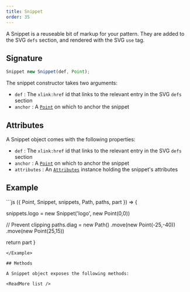 ```yaml
---
title: Snippet
order: 35
---
```


A Snippet is a reuseable bit of markup for your pattern. They are added to the
SVG `defs` section, and rendered with the SVG `use` tag.

## Signature

```js
Snippet new Snippet(def, Point);
```

The snippet constructor takes two arguments:

- `def` : The `xlink:href` id that links to the relevant entry in the SVG `defs` section
- `anchor` : A [`Point`](/reference/api/point) on which to anchor the snippet

## Attributes

A Snippet object comes with the following properties:

- `def` : The `xlink:href` id that links to the relevant entry in the SVG `defs` section
- `anchor` : A [`Point`](/reference/api/point) on which to anchor the snippet
- `attributes` : An [`Attributes`](/reference/api/attributes) instance holding the snippet's attributes

## Example

<Example caption="Example of the Snippet constructor">
```js
({ Point, Snippet, snippets, Path, paths, part }) => {

  snippets.logo = new Snippet('logo', new Point(0,0))

  // Prevent clipping
  paths.diag = new Path()
    .move(new Point(-25,-40))
    .move(new Point(25,15))

  return part
}
```
</Example>

## Methods

A Snippet object exposes the following methods:

<ReadMore list />
